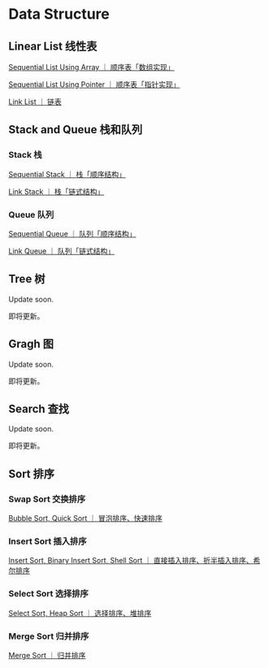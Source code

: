 # Data Structure

## Linear List 线性表

[Sequential List Using Array ｜ 顺序表「数组实现」](SeqList_array.c)

[Sequential List Using Pointer ｜ 顺序表「指针实现」](SeqList_pointer.c)

[Link List ｜ 链表](LinkList.c)

## Stack and Queue 栈和队列

### Stack 栈

[Sequential Stack ｜ 栈「顺序结构」](SeqStack.c)

[Link Stack ｜ 栈「链式结构」](LinkStack.c)

### Queue 队列

[Sequential Queue ｜ 队列「顺序结构」](SeqQueue.c)

[Link Queue ｜ 队列「链式结构」](LinkQueue.c)

## Tree 树

Update soon.

即将更新。  

## Gragh 图

Update soon.

即将更新。

## Search 查找

Update soon.

即将更新。  

## Sort 排序

### Swap Sort 交换排序

[Bubble Sort, Quick Sort ｜ 冒泡排序、快速排序](https://github.com/Cohanbb/mycode/blob/main/c/DS/swap_sort.c)

### Insert Sort 插入排序

[Insert Sort, Binary Insert Sort, Shell Sort ｜ 直接插入排序、折半插入排序、希尔排序](https://github.com/Cohanbb/mycode/blob/main/c/DS/insert_sort.c)    

### Select Sort 选择排序

[Select Sort, Heap Sort ｜ 选择排序、堆排序](https://github.com/Cohanbb/mycode/blob/main/c/DS/select_sort.c)

### Merge Sort 归并排序

[Merge Sort ｜ 归并排序](https://github.com/Cohanbb/mycode/blob/main/c/DS/merge_sort.c)  
